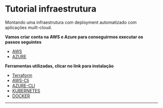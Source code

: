 # Tutorial infraestrutura

Montando uma infraestrutura com deployment automatizado com aplicações muilt-cloud.

**Vamos criar conta na AWS e Azure para conseguirmos executar os passos seguintes**
  * [AWS](https://aws.amazon.com/premiumsupport/knowledge-center/create-and-activate-aws-account/)
  * [AZURE](https://azure.microsoft.com/en-us/free/search/?&ef_id=Cj0KCQjw6ar4BRDnARIsAITGzlBZcWUpKQEvvPfJj7WTrwAq9z2m7yYttgZYmOOqKsT-SlC7HBxmibcaAnmQEALw_wcB:G:s&OCID=AID2100014_SEM_Cj0KCQjw6ar4BRDnARIsAITGzlBZcWUpKQEvvPfJj7WTrwAq9z2m7yYttgZYmOOqKsT-SlC7HBxmibcaAnmQEALw_wcB:G:s&dclid=CjgKEAjw6ar4BRDimfbH0p7znRYSJABLJXnin26MZ93jiWKaMa3wUerzn6ovuHkb0njVmse9a15ViPD_BwE)
  
**Ferramentas utilizadas, clicar no link para instalação**
  * [Terraform](https://www.terraform.io/downloads.html)
  * [AWS-Cli](https://docs.aws.amazon.com/pt_br/cli/latest/userguide/install-cliv2.html)
  * [AZURE-CLI](https://docs.microsoft.com/pt-br/cli/azure/install-azure-cli?view=azure-cli-latest)
  * [KUBERNETES](https://kubernetes.io/docs/tasks/tools/install-kubectl/)
  * [DOCKER](https://docs.docker.com/get-docker/)
***

